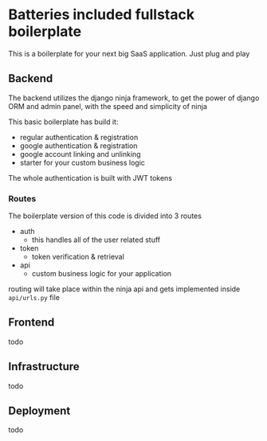 # Batteries included fullstack boilerplate

This is a boilerplate for your next big SaaS application. Just plug and play

## Backend

The backend utilizes the django ninja framework, to get the power of django ORM and admin panel, with the speed and simplicity of ninja

This basic boilerplate has build it: 
* regular authentication & registration
* google authentication & registration
* google account linking and unlinking
* starter for your custom business logic

The whole authentication is built with JWT tokens

### Routes

The boilerplate version of this code is divided into 3 routes

* auth
    * this handles all of the user related stuff
* token
    * token verification & retrieval
* api
    * custom business logic for your application

routing will take place within the ninja api and gets implemented inside `api/urls.py` file

## Frontend
todo

## Infrastructure
todo

## Deployment
todo